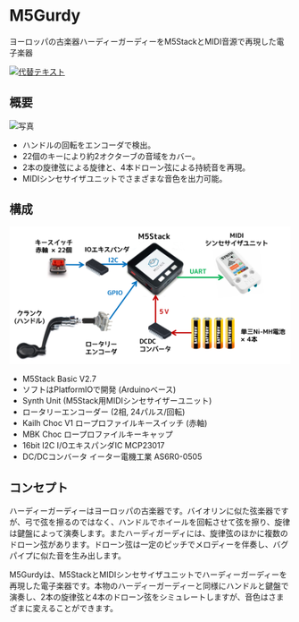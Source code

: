 # M5Gurdy
ヨーロッパの古楽器ハーディーガーディーをM5StackとMIDI音源で再現した電子楽器

[![代替テキスト](https://img.youtube.com/vi/ほげ/0.jpg)](https://www.youtube.com/watch?v=ほげ)

## 概要
![写真](image/ほげ.jpg)
- ハンドルの回転をエンコーダで検出。
- 22個のキーにより約2オクターブの音域をカバー。
- 2本の旋律弦による旋律と、4本ドローン弦による持続音を再現。
- MIDIシンセサイザユニットでさまざまな音色を出力可能。

## 構成
![概略図](image/overview.png)
- M5Stack Basic V2.7
- ソフトはPlatformIOで開発 (Arduinoベース)
- Synth Unit (M5Stack用MIDIシンセサイザーユニット)
- ロータリーエンコーダー (2相, 24パルス/回転)
- Kailh Choc V1 ロープロファイルキースイッチ (赤軸)
- MBK Choc ロープロファイルキーキャップ
- 16bit I2C I/OエキスパンダIC MCP23017
- DC/DCコンバータ イーター電機工業 AS6R0-0505 

## コンセプト
ハーディーガーディーはヨーロッパの古楽器です。バイオリンに似た弦楽器ですが、弓で弦を擦るのではなく、ハンドルでホイールを回転させて弦を擦り、旋律は鍵盤によって演奏します。またハーディガーディには、旋律弦のほかに複数のドローン弦があります。ドローン弦は一定のピッチでメロディーを伴奏し、バグパイプに似た音を生み出します。

M5Gurdyは、M5StackとMIDIシンセサイザユニットでハーディーガーディーを再現した電子楽器です。本物のハーディーガーディーと同様にハンドルと鍵盤で演奏し、2本の旋律弦と4本のドローン弦をシミュレートしますが、音色はさまざまに変えることができます。